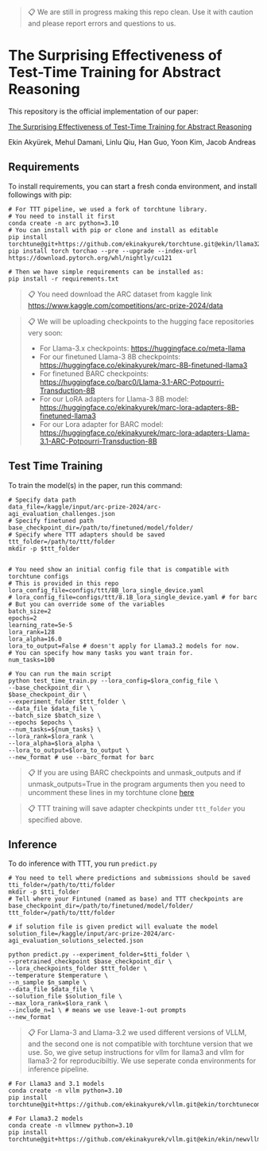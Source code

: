 >📋 We are still in progress making this repo clean. Use it with caution and please report errors and questions to us.

# The Surprising Effectiveness of Test-Time Training for Abstract Reasoning

This repository is the official implementation of our paper:

[The Surprising Effectiveness of Test-Time Training for Abstract Reasoning](http://www.mit.edu/~akyurek/papers/ttt.pdf)

Ekin Akyürek, Mehul Damani, Linlu Qiu, Han Guo, Yoon Kim, Jacob Andreas

## Requirements

To install requirements, you can start a fresh conda environment, and install followings with pip:

```shell
# For TTT pipeline, we used a fork of torchtune library.
# You need to install it first
conda create -n arc python=3.10
# You can install with pip or clone and install as editable
pip install torchtune@git+https://github.com/ekinakyurek/torchtune.git@ekin/llama32
pip install torch torchao --pre --upgrade --index-url https://download.pytorch.org/whl/nightly/cu121

# Then we have simple requirements can be installed as:
pip install -r requirements.txt
```

>📋 You need download the ARC dataset from kaggle link https://www.kaggle.com/competitions/arc-prize-2024/data

>📋 We will be uploading checkpoints to the hugging face repositories very soon:
> - For Llama-3.x checkpoints: https://huggingface.co/meta-llama
> - For our finetuned Llama-3 8B checkpoints: https://huggingface.co/ekinakyurek/marc-8B-finetuned-llama3
> - For finetuned BARC checkpoints: https://huggingface.co/barc0/Llama-3.1-ARC-Potpourri-Transduction-8B
> - For our LoRA adapters for Llama-3 8B model: https://huggingface.co/ekinakyurek/marc-lora-adapters-8B-finetuned-llama3
> - For our Lora adapter for BARC model: https://huggingface.co/ekinakyurek/marc-lora-adapters-Llama-3.1-ARC-Potpourri-Transduction-8B


## Test Time Training

To train the model(s) in the paper, run this command:

```shell
# Specify data path
data_file=/kaggle/input/arc-prize-2024/arc-agi_evaluation_challenges.json
# Specify finetuned path
base_checkpoint_dir=/path/to/finetuned/model/folder/
# Specify where TTT adapters should be saved
ttt_folder=/path/to/ttt/folder
mkdir -p $ttt_folder


# You need show an initial config file that is compatible with torchtune configs
# This is provided in this repo
lora_config_file=configs/ttt/8B_lora_single_device.yaml
# lora_config_file=configs/ttt/8.1B_lora_single_device.yaml # for barc
# But you can override some of the variables
batch_size=2
epochs=2
learning_rate=5e-5
lora_rank=128
lora_alpha=16.0
lora_to_output=False # doesn't apply for Llama3.2 models for now.
# You can specify how many tasks you want train for.
num_tasks=100

# You can run the main script
python test_time_train.py --lora_config=$lora_config_file \
--base_checkpoint_dir \
$base_checkpoint_dir \
--experiment_folder $ttt_folder \
--data_file $data_file \
--batch_size $batch_size \
--epochs $epochs \
--num_tasks=${num_tasks} \
--lora_rank=$lora_rank \
--lora_alpha=$lora_alpha \
--lora_to_output=$lora_to_output \
--new_format # use --barc_format for barc
```

> 📋 If you are using BARC checkpoints and unmask_outputs and if unmask_outputs=True in the program arguments
> then you need to uncomment these lines in my torchtune clone [here](https://github.com/ekinakyurek/torchtune/blob/efd85e000e83dcf6803c623cf83943e4a817377a/torchtune/models/llama3/_tokenizer.py#L51-L55)

>📋  TTT training will save adapter checkpints under `ttt_folder` you specified above.

## Inference

To do inference with TTT, you run `predict.py`

```shell
# You need to tell where predictions and submissions should be saved
tti_folder=/path/to/tti/folder
mkdir -p $tti_folder
# Tell where your Fintuned (named as base) and TTT checkpoints are
base_checkpoint_dir=/path/to/finetuned/model/folder/
ttt_folder=/path/to/ttt/folder

# if solution file is given predict will evaluate the model
solution_file=/kaggle/input/arc-prize-2024/arc-agi_evaluation_solutions_selected.json

python predict.py --experiment_folder=$tti_folder \
--pretrained_checkpoint $base_checkpoint_dir \
--lora_checkpoints_folder $ttt_folder \
--temperature $temperature \
--n_sample $n_sample \
--data_file $data_file \
--solution_file $solution_file \
--max_lora_rank=$lora_rank \
--include_n=1 \ # means we use leave-1-out prompts
--new_format
```

>📋  For Llama-3 and Llama-3.2 we used different versions of VLLM, and the second one is not compatible with torchtune version that we use. So, we give setup instructions for vllm for llama3 and vllm for llama3-2 for reproducibiltiy. We use seperate conda environments for inference pipeline.

```shell
# For Llama3 and 3.1 models
conda create -n vllm python=3.10
pip install torchtune@git+https://github.com/ekinakyurek/vllm.git@ekin/torchtunecompat
```

```shell
# For Llama3.2 models
conda create -n vllmnew python=3.10
pip install torchtune@git+https://github.com/ekinakyurek/vllm.git@ekin/ekin/newvllm
```
